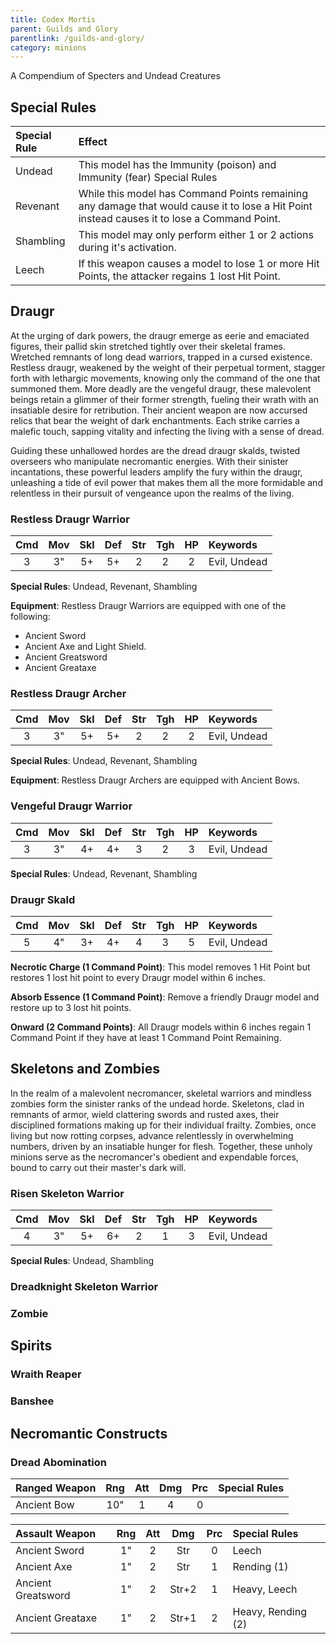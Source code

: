 ```yaml
---
title: Codex Mortis
parent: Guilds and Glory
parentlink: /guilds-and-glory/
category: minions
---
```


A Compendium of Specters and Undead Creatures

## Special Rules

| Special Rule | Effect |
| :----------- | :----- |
| Undead | This model has the Immunity (poison) and Immunity (fear) Special Rules |
| Revenant | While this model has Command Points remaining any damage that would cause it to lose a Hit Point instead causes it to lose a Command Point. |
| Shambling | This model may only perform either 1 or 2 actions during it's activation. |
| Leech | If this weapon causes a model to lose 1 or more Hit Points, the attacker regains 1 lost Hit Point. |

## Draugr

At the urging of dark powers, the draugr emerge as eerie and emaciated figures, their pallid skin stretched tightly over their skeletal frames. Wretched remnants of long dead warriors, trapped in a cursed existence. Restless draugr, weakened by the weight of their perpetual torment, stagger forth with lethargic movements, knowing only the command of the one that summoned them. More deadly are the vengeful draugr, these malevolent beings retain a glimmer of their former strength, fueling their wrath with an insatiable desire for retribution. Their ancient weapon are now accursed relics that bear the weight of dark enchantments. Each strike carries a malefic touch, sapping vitality and infecting the living with a sense of dread.

Guiding these unhallowed hordes are the dread draugr skalds, twisted overseers who manipulate necromantic energies. With their sinister incantations, these powerful leaders amplify the fury within the draugr, unleashing a tide of evil power that makes them all the more formidable and relentless in their pursuit of vengeance upon the realms of the living.

### Restless Draugr Warrior

| Cmd | Mov | Skl | Def | Str | Tgh | HP  | Keywords     |
| :-: | :-: | :-: | :-: | :-: | :-: | :-: | :----------- |
|  3  |  3" |  5+ |  5+ |  2  |  2  |  2  | Evil, Undead |

**Special Rules**: Undead, Revenant, Shambling

**Equipment**: Restless Draugr Warriors are equipped with one of the following:

- Ancient Sword
- Ancient Axe and Light Shield.
- Ancient Greatsword
- Ancient Greataxe

### Restless Draugr Archer

| Cmd | Mov | Skl | Def | Str | Tgh | HP  | Keywords     |
| :-: | :-: | :-: | :-: | :-: | :-: | :-: | :----------- |
|  3  |  3" |  5+ |  5+ |  2  |  2  |  2  | Evil, Undead |

**Special Rules**: Undead, Revenant, Shambling

**Equipment**: Restless Draugr Archers are equipped with Ancient Bows.

### Vengeful Draugr Warrior

| Cmd | Mov | Skl | Def | Str | Tgh | HP  | Keywords     |
| :-: | :-: | :-: | :-: | :-: | :-: | :-: | :----------- |
|  3  |  3" |  4+ |  4+ |  3  |  2  |  3  | Evil, Undead |

**Special Rules**: Undead, Revenant, Shambling

### Draugr Skald

| Cmd | Mov | Skl | Def | Str | Tgh | HP  | Keywords     |
| :-: | :-: | :-: | :-: | :-: | :-: | :-: | :----------- |
|  5  |  4" |  3+ |  4+ |  4  |  3  |  5  | Evil, Undead |

**Necrotic Charge (1 Command Point)**: This model removes 1 Hit Point but restores 1 lost hit point to every Draugr model within 6 inches.

**Absorb Essence (1 Command Point)**: Remove a friendly Draugr model and restore up to 3 lost hit points.

**Onward (2 Command Points)**: All Draugr models within 6 inches regain 1 Command Point if they have at least 1 Command Point Remaining.

## Skeletons and Zombies

In the realm of a malevolent necromancer, skeletal warriors and mindless zombies form the sinister ranks of the undead horde. Skeletons, clad in remnants of armor, wield clattering swords and rusted axes, their disciplined formations making up for their individual frailty. Zombies, once living but now rotting corpses, advance relentlessly in overwhelming numbers, driven by an insatiable hunger for flesh. Together, these unholy minions serve as the necromancer's obedient and expendable forces, bound to carry out their master's dark will.

### Risen Skeleton Warrior

| Cmd | Mov | Skl | Def | Str | Tgh | HP  | Keywords     |
| :-: | :-: | :-: | :-: | :-: | :-: | :-: | :----------- |
|  4  |  3" |  5+ |  6+ |  2  |  1  |  3  | Evil, Undead |

**Special Rules**: Undead, Shambling

### Dreadknight Skeleton Warrior

### Zombie

## Spirits

### Wraith Reaper

### Banshee

## Necromantic Constructs

### Dread Abomination


| Ranged Weapon       | Rng | Att | Dmg | Prc | Special Rules      |
| :------------------ | :-: | :-: | :-: | :-: | :----------------- |
| Ancient Bow         | 10" |  1  |  4  |  0  |                    |

| Assault Weapon      | Rng | Att | Dmg | Prc | Special Rules      |
| :------------------ | :-: | :-: | :-: | :-: | :----------------- |
| Ancient Sword       | 1"  |  2  | Str |  0  | Leech              |
| Ancient Axe         | 1"  |  2  | Str |  1  | Rending (1)        |
| Ancient Greatsword  | 1"  |  2  |Str+2|  1  | Heavy, Leech       |
| Ancient Greataxe    | 1"  |  2  |Str+1|  2  | Heavy, Rending (2) |